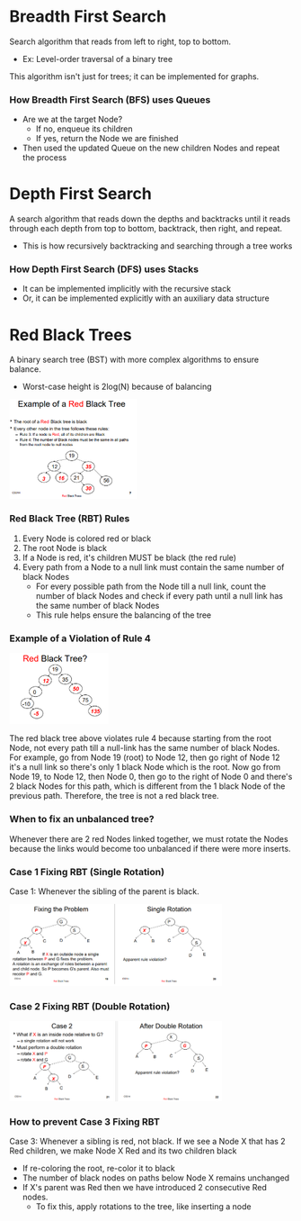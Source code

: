 # Breadth First Search
Search algorithm that reads from left to right, top to bottom.
- Ex: Level-order traversal of a binary tree

This algorithm isn't just for trees; it can be implemented for graphs.

### How Breadth First Search (BFS) uses Queues
- Are we at the target Node?
	- If no, enqueue its children
	- If yes, return the Node we are finished
- Then used the updated Queue on the new children Nodes and repeat the process

# Depth First Search
A search algorithm that reads down the depths and backtracks until it reads
through each depth from top to bottom, backtrack, then right, and repeat.
- This is how recursively backtracking and searching through a tree works

### How Depth First Search (DFS) uses Stacks
- It can be implemented implicitly with the recursive stack
- Or, it can be implemented explicitly with an auxiliary data structure

# Red Black Trees
A binary search tree (BST) with more complex algorithms to ensure balance.
- Worst-case height is 2log(N) because of balancing

<img src="images/rbt_example.png" height="45%" width="45%"></img>

### Red Black Tree (RBT) Rules
1. Every Node is colored red or black
2. The root Node is black
3. If a Node is red, it's children MUST be black (the red rule)
4. Every path from a Node to a null link must contain the same number of black Nodes
	- For every possible path from the Node till a null link, count the number of black Nodes and check if every path until a null link has the same number of black Nodes
	- This rule helps ensure the balancing of the tree
	
### Example of a Violation of Rule 4
<img src="images/non_rbt_example.png" height="35%" width="35%"></img>

The red black tree above violates rule 4 because starting from the root Node, not every path till a null-link has the same number of black Nodes. For example, go from Node 19 (root) to Node 12, then go right of Node 12 it's a null link so there's only 1 black Node which is the root. Now go from Node 19, to Node 12, then Node 0, then go to the right of Node 0 and there's 2 black Nodes for this path, which is different from the 1 black Node of the previous path. Therefore, the tree is not a red black tree.

### When to fix an unbalanced tree?
Whenever there are 2 red Nodes linked together, we must rotate the Nodes because the links would become too unbalanced if there were more inserts.

### Case 1 Fixing RBT (Single Rotation)
Case 1: Whenever the sibling of the parent is black.

<img src="images/case1_fixing_rbt.png" height="75%" width="75%"></img>

### Case 2 Fixing RBT (Double Rotation)
<img src="images/case2_fixing_rbt.png" height="75%" width="75%"></img>

### How to prevent Case 3 Fixing RBT
Case 3: Whenever a sibling is red, not black.
If we see a Node X that has 2 Red children, we make Node X Red and its two children black
- If re-coloring the root, re-color it to black
- The number of black nodes on paths below Node X remains
unchanged
- If X's parent was Red then we have introduced 2
consecutive Red nodes.
	- To fix this, apply rotations to the tree, like inserting a node
